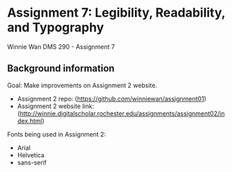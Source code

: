 # Assignment 7: Legibility, Readability, and Typography 
Winnie Wan
DMS 290 - Assignment 7

## Background information

Goal: Make improvements on Assignment 2 website.
- Assignment 2 repo: (https://github.com/winniewan/assignment01)
- Assignment 2 website link: (http://winnie.digitalscholar.rochester.edu/assignments/assignment02/index.html)

Fonts being used in Assignment 2: 
- Arial
- Helvetica
- sans-serif

